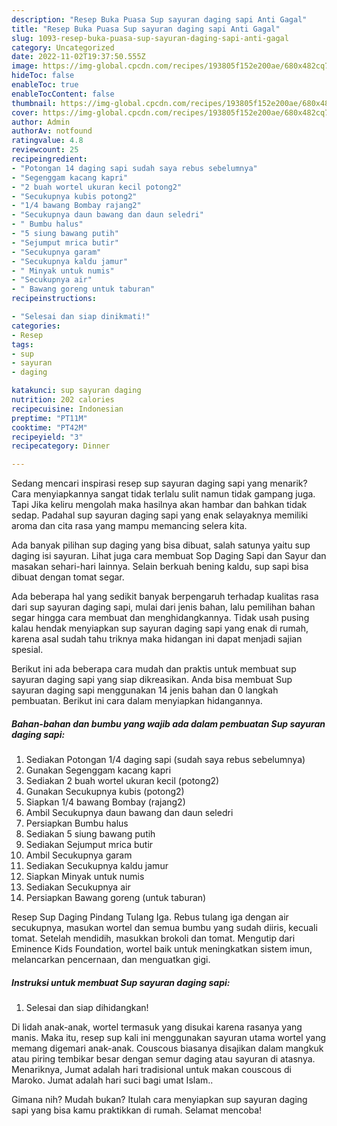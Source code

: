 ```yaml
---
description: "Resep Buka Puasa Sup sayuran daging sapi Anti Gagal"
title: "Resep Buka Puasa Sup sayuran daging sapi Anti Gagal"
slug: 1093-resep-buka-puasa-sup-sayuran-daging-sapi-anti-gagal
category: Uncategorized
date: 2022-11-02T19:37:50.555Z
image: https://img-global.cpcdn.com/recipes/193805f152e200ae/680x482cq70/sup-sayuran-daging-sapi-foto-resep-utama.jpg
hideToc: false
enableToc: true
enableTocContent: false
thumbnail: https://img-global.cpcdn.com/recipes/193805f152e200ae/680x482cq70/sup-sayuran-daging-sapi-foto-resep-utama.jpg
cover: https://img-global.cpcdn.com/recipes/193805f152e200ae/680x482cq70/sup-sayuran-daging-sapi-foto-resep-utama.jpg
author: Admin
authorAv: notfound
ratingvalue: 4.8
reviewcount: 25
recipeingredient:
- "Potongan 14 daging sapi sudah saya rebus sebelumnya"
- "Segenggam kacang kapri"
- "2 buah wortel ukuran kecil potong2"
- "Secukupnya kubis potong2"
- "1/4 bawang Bombay rajang2"
- "Secukupnya daun bawang dan daun seledri"
- " Bumbu halus"
- "5 siung bawang putih"
- "Sejumput mrica butir"
- "Secukupnya garam"
- "Secukupnya kaldu jamur"
- " Minyak untuk numis"
- "Secukupnya air"
- " Bawang goreng untuk taburan"
recipeinstructions:

- "Selesai dan siap dinikmati!"
categories:
- Resep
tags:
- sup
- sayuran
- daging

katakunci: sup sayuran daging 
nutrition: 202 calories
recipecuisine: Indonesian
preptime: "PT11M"
cooktime: "PT42M"
recipeyield: "3"
recipecategory: Dinner

---
```



Sedang mencari inspirasi resep sup sayuran daging sapi yang menarik? Cara menyiapkannya sangat tidak terlalu sulit namun tidak gampang juga. Tapi Jika keliru mengolah maka hasilnya akan hambar dan bahkan tidak sedap. Padahal sup sayuran daging sapi yang enak selayaknya memiliki aroma dan cita rasa yang mampu memancing selera kita.


Ada banyak pilihan sup daging yang bisa dibuat, salah satunya yaitu sup daging isi sayuran. Lihat juga cara membuat Sop Daging Sapi dan Sayur dan masakan sehari-hari lainnya. Selain berkuah bening kaldu, sup sapi bisa dibuat dengan tomat segar.

Ada beberapa hal yang sedikit banyak berpengaruh terhadap kualitas rasa dari sup sayuran daging sapi, mulai dari jenis bahan, lalu pemilihan bahan segar hingga cara membuat dan menghidangkannya. Tidak usah pusing kalau hendak menyiapkan sup sayuran daging sapi yang enak di rumah, karena asal sudah tahu triknya maka hidangan ini dapat menjadi sajian spesial.


Berikut ini ada beberapa cara mudah dan praktis untuk membuat sup sayuran daging sapi yang siap dikreasikan. Anda bisa membuat Sup sayuran daging sapi menggunakan 14 jenis bahan dan 0 langkah pembuatan. Berikut ini cara dalam menyiapkan hidangannya.

<!--inarticleads1-->

##### Bahan-bahan dan bumbu yang wajib ada dalam pembuatan Sup sayuran daging sapi:

1. Sediakan Potongan 1/4 daging sapi (sudah saya rebus sebelumnya)
1. Gunakan Segenggam kacang kapri
1. Sediakan 2 buah wortel ukuran kecil (potong2)
1. Gunakan Secukupnya kubis (potong2)
1. Siapkan 1/4 bawang Bombay (rajang2)
1. Ambil Secukupnya daun bawang dan daun seledri
1. Persiapkan  Bumbu halus
1. Sediakan 5 siung bawang putih
1. Sediakan Sejumput mrica butir
1. Ambil Secukupnya garam
1. Sediakan Secukupnya kaldu jamur
1. Siapkan  Minyak untuk numis
1. Sediakan Secukupnya air
1. Persiapkan  Bawang goreng (untuk taburan)


Resep Sup Daging Pindang Tulang Iga. Rebus tulang iga dengan air secukupnya, masukan wortel dan semua bumbu yang sudah diiris, kecuali tomat. Setelah mendidih, masukkan brokoli dan tomat. Mengutip dari Eminence Kids Foundation, wortel baik untuk meningkatkan sistem imun, melancarkan pencernaan, dan menguatkan gigi. 

<!--inarticleads2-->

##### Instruksi untuk membuat Sup sayuran daging sapi:


1. Selesai dan siap dihidangkan!

Di lidah anak-anak, wortel termasuk yang disukai karena rasanya yang manis. Maka itu, resep sup kali ini menggunakan sayuran utama wortel yang memang digemari anak-anak. Couscous biasanya disajikan dalam mangkuk atau piring tembikar besar dengan semur daging atau sayuran di atasnya. Menariknya, Jumat adalah hari tradisional untuk makan couscous di Maroko. Jumat adalah hari suci bagi umat Islam.. 

Gimana nih? Mudah bukan? Itulah cara menyiapkan sup sayuran daging sapi yang bisa kamu praktikkan di rumah. Selamat mencoba!
